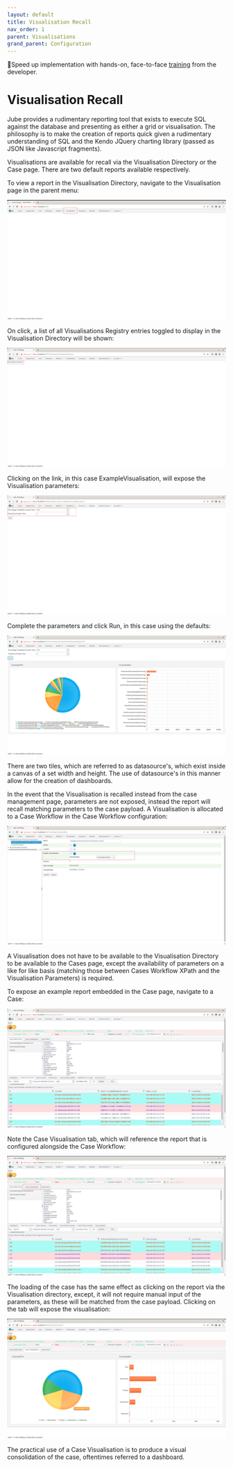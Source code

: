 ```yaml
---
layout: default
title: Visualisation Recall
nav_order: 1
parent: Visualisations
grand_parent: Configuration
---
```


🚀Speed up implementation with hands-on, face-to-face [training](https://www.jube.io/jube-training) from the developer.

# Visualisation Recall
Jube provides a rudimentary reporting tool that exists to execute SQL against the database and presenting as either a grid or visualisation.  The philosophy is to make the creation of reports quick given a rudimentary understanding of SQL and the Kendo JQuery charting library (passed as JSON like Javascript fragments).

Visualisations are available for recall via the Visualisation Directory or the Case page.  There are two default reports available respectively.

To view a report in the Visualisation Directory, navigate to the Visualisation page in the parent menu:

![Image](LocationOfVisualisationDirectory.png)

On click, a list of all Visualisations Registry entries toggled to display in the Visualisation Directory will be shown:

![Image](ListInVisualisationDirectory.png)

Clicking on the link, in this case ExampleVisualisation, will expose the Visualisation parameters:

![Image](ParametersExposed.png)

Complete the parameters and click Run,  in this case using the defaults:

![Image](ExampleVisualisationCharts.png)

There are two tiles, which are referred to as datasource's, which exist inside a canvas of a set width and height.  The use of datasource's in this manner allow for the creation of dashboards.

In the event that the Visualisation is recalled instead from the case management page, parameters are not exposed, instead the report will recall matching parameters to the case payload.  A Visualisation is allocated to a Case Workflow in the Case Workflow configuration:

![Image](LocationOfPairingOfCaseVisualisation.png)

A Visualisation does not have to be available to the Visualisation Directory to be available to the Cases page, except the availability of parameters on a like for like basis (matching those between Cases Workflow XPath and the Visualisation Parameters) is required.

To expose an example report embedded in the Case page, navigate to a Case:

![Image](NavigateToCase.png)

Note the Case Visualisation tab,  which will reference the report that is configured alongside the Case Workflow:

![Image](LocationOfCaseVisualisation.png)

The loading of the case has the same effect as clicking on the report via the Visualisation directory,  except,  it will not require manual input of the parameters,  as these will be matched from the case payload.  Clicking on the tab will expose the visualisation:

![Image](ExposedCaseVisualisation.png)

The practical use of a Case Visualisation is to produce a visual consolidation of the case, oftentimes referred to a dashboard. 